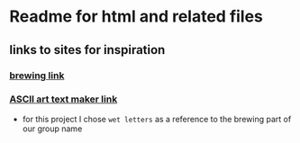 # Readme for html and related files

## links to sites for inspiration
### [brewing link](https://www.micetcraft.com/brewing-process/)
### [ASCII art text maker link](https://patorjk.com/software/taag/#p=display&f=Wet%20Letter&t=ByteBrewers)
* for this project I chose `wet letters` as a reference to the brewing part of our group name

